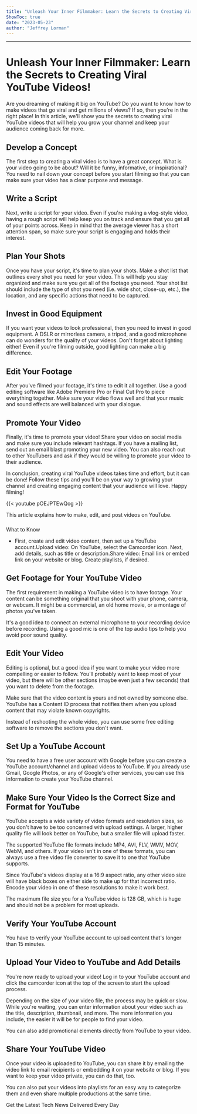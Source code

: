 ```yaml
---
title: "Unleash Your Inner Filmmaker: Learn the Secrets to Creating Viral YouTube Videos!"
ShowToc: true 
date: "2023-05-23"
author: "Jeffrey Lorman"
---
```

*****
# Unleash Your Inner Filmmaker: Learn the Secrets to Creating Viral YouTube Videos!

Are you dreaming of making it big on YouTube? Do you want to know how to make videos that go viral and get millions of views? If so, then you're in the right place! In this article, we'll show you the secrets to creating viral YouTube videos that will help you grow your channel and keep your audience coming back for more.

## Develop a Concept

The first step to creating a viral video is to have a great concept. What is your video going to be about? Will it be funny, informative, or inspirational? You need to nail down your concept before you start filming so that you can make sure your video has a clear purpose and message.

## Write a Script

Next, write a script for your video. Even if you're making a vlog-style video, having a rough script will help keep you on track and ensure that you get all of your points across. Keep in mind that the average viewer has a short attention span, so make sure your script is engaging and holds their interest.

## Plan Your Shots

Once you have your script, it's time to plan your shots. Make a shot list that outlines every shot you need for your video. This will help you stay organized and make sure you get all of the footage you need. Your shot list should include the type of shot you need (i.e. wide shot, close-up, etc.), the location, and any specific actions that need to be captured.

## Invest in Good Equipment

If you want your videos to look professional, then you need to invest in good equipment. A DSLR or mirrorless camera, a tripod, and a good microphone can do wonders for the quality of your videos. Don't forget about lighting either! Even if you're filming outside, good lighting can make a big difference.

## Edit Your Footage

After you've filmed your footage, it's time to edit it all together. Use a good editing software like Adobe Premiere Pro or Final Cut Pro to piece everything together. Make sure your video flows well and that your music and sound effects are well balanced with your dialogue.

## Promote Your Video

Finally, it's time to promote your video! Share your video on social media and make sure you include relevant hashtags. If you have a mailing list, send out an email blast promoting your new video. You can also reach out to other YouTubers and ask if they would be willing to promote your video to their audience.

In conclusion, creating viral YouTube videos takes time and effort, but it can be done! Follow these tips and you'll be on your way to growing your channel and creating engaging content that your audience will love. Happy filming!

{{< youtube pOEJPTEwQog >}} 




This article explains how to make, edit, and post videos on YouTube.

 
### 
What to Know
 
- First, create and edit video content, then set up a YouTube account.Upload video: On YouTube, select the Camcorder icon. Next, add details, such as title or description.Share video: Email link or embed link on your website or blog. Create playlists, if desired.

 
##   Get Footage for Your YouTube Video  
 

The first requirement in making a YouTube video is to have footage. Your content can be something original that you shoot with your phone, camera, or webcam. It might be a commercial, an old home movie, or a montage of photos you've taken.

 

It's a good idea to connect an external microphone to your recording device before recording. Using a good mic is one of the top audio tips to help you avoid poor sound quality.

 
##   Edit Your Video  
 

Editing is optional, but a good idea if you want to make your video more compelling or easier to follow. You'll probably want to keep most of your video, but there will be other sections (maybe even just a few seconds) that you want to delete from the footage.

 
Make sure that the video content is yours and not owned by someone else. YouTube has a Content ID process that notifies them when you upload content that may violate known copyrights.
 

Instead of reshooting the whole video, you can use some free editing software to remove the sections you don't want.

 
##   Set Up a YouTube Account  
 

You need to have a free user account with Google before you can create a YouTube account/channel and upload videos to YouTube. If you already use Gmail, Google Photos, or any of Google's other services, you can use this information to create your YouTube channel.

 
##   Make Sure Your Video Is the Correct Size and Format for YouTube  
 

YouTube accepts a wide variety of video formats and resolution sizes, so you don't have to be too concerned with upload settings. A larger, higher quality file will look better on YouTube, but a smaller file will upload faster.

 

The supported YouTube file formats include MP4, AVI, FLV, WMV, MOV, WebM, and others. If your video isn't in one of these formats, you can always use a free video file converter to save it to one that YouTube supports.

 

Since YouTube's videos display at a 16:9 aspect ratio, any other video size will have black boxes on either side to make up for that incorrect ratio. Encode your video in one of these resolutions to make it work best.

 

The maximum file size you for a YouTube video is 128 GB, which is huge and should not be a problem for most uploads.

 
##   Verify Your YouTube Account  
 

You have to verify your YouTube account to upload content that's longer than 15 minutes.

 
##   Upload Your Video to YouTube and Add Details  
 

You're now ready to upload your video! Log in to your YouTube account and click the camcorder icon at the top of the screen to start the upload process.

 

Depending on the size of your video file, the process may be quick or slow. While you're waiting, you can enter information about your video such as the title, description, thumbnail, and more. The more information you include, the easier it will be for people to find your video.

 

You can also add promotional elements directly from YouTube to your video.

 
##   Share Your YouTube Video  
 

Once your video is uploaded to YouTube, you can share it by emailing the video link to email recipients or embedding it on your website or blog. If you want to keep your video private, you can do that, too.

 

You can also put your videos into playlists for an easy way to categorize them and even share multiple productions at the same time.

 

Get the Latest Tech News Delivered Every Day




